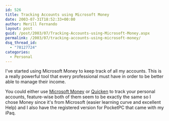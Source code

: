 ```yaml
---
id: 526
title: Tracking Accounts using Microsoft Money
date: 2003-07-31T18:52:33+00:00
author: Merill Fernando
layout: post
guid: /post/2003/07/Tracking-Accounts-using-Microsoft-Money.aspx
permalink: /2003/07/tracking-accounts-using-microsoft-money/
dsq_thread_id:
  - "78127724"
categories:
  - Personal
---
```

<body xmlns="http://www.w3.org/1999/xhtml">
    <p>
        I've started using Microsoft Money to keep track of all my accounts. This is a really
        powerful tool that every professional must have in order to be better able to manage
        their income.
    </p>
    <p>
        You could either use <a href="http://www.microsoft.com/money">Microsoft Money</a> or <a href="http://www.quicken.com">Quicken</a> to
        track your personal accounts, feature-wise both of them seem to be exactly the same
        so I chose Money since it's from Microsoft (easier learning curve and excellent Help)
        and I also have the registered version for PocketPC that came with my iPaq.
    </p>
</body>